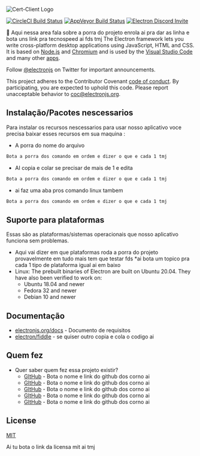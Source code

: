 ![Cert-Client Logo](https://cdn.discordapp.com/attachments/1105276174814421122/1228785695632527470/Captura_de_tela_2024-04-13_161439-transformed-removebg-preview.png?ex=662d4edb&is=661ad9db&hm=0b3ccfd66c8e03a1e4ac37261347386bf38a095230aabd099039db4dbb1684f3&)

[![CircleCI Build Status](https://circleci.com/gh/electron/electron/tree/main.svg?style=shield)](https://circleci.com/gh/electron/electron/tree/main)
[![AppVeyor Build Status](https://ci.appveyor.com/api/projects/status/4lggi9dpjc1qob7k/branch/main?svg=true)](https://ci.appveyor.com/project/electron-bot/electron-ljo26/branch/main)
[![Electron Discord Invite](https://img.shields.io/discord/745037351163527189?color=%237289DA&label=chat&logo=discord&logoColor=white)](https://discord.gg/electronjs)

:memo: Aqui nessa area fala sobre a porra do projeto enrola ai pra dar as linha e bota uns link pra tecnospeed ai fds tmj
The Electron framework lets you write cross-platform desktop applications
using JavaScript, HTML and CSS. It is based on [Node.js](https://nodejs.org/) and
[Chromium](https://www.chromium.org) and is used by the [Visual Studio
Code](https://github.com/Microsoft/vscode/) and many other [apps](https://electronjs.org/apps).

Follow [@electronjs](https://twitter.com/electronjs) on Twitter for important
announcements.

This project adheres to the Contributor Covenant
[code of conduct](https://github.com/electron/electron/tree/main/CODE_OF_CONDUCT.md).
By participating, you are expected to uphold this code. Please report unacceptable
behavior to [coc@electronjs.org](mailto:coc@electronjs.org).

## Instalação/Pacotes nescessarios

Para instalar os recursos nescessarios para usar nosso aplicativo voce precisa baixar esses recursos em sua maquina : 

* A porra do nome do arquivo 
```sh
Bota a porra dos comando em ordem e dizer o que e cada 1 tmj
```
* AI copia e colar se precisar de mais de 1 e edita 
```sh
Bota a porra dos comando em ordem e dizer o que e cada 1 tmj
```
* ai faz uma aba pros comando linux tambem 
```sh
Bota a porra dos comando em ordem e dizer o que e cada 1 tmj
```


## Suporte para plataformas

Essas são as plataformas/sistemas operacionais que nosso aplicativo funciona sem problemas.

* Aqui vai dizer em que plataformas roda a porra do projeto provavelmente em tudo mais tem que testar fds
*ai bota um topico pra cada 1 tipo de plataforma igual ai em baixo
* Linux: The prebuilt binaries of Electron are built on Ubuntu 20.04. They have also been verified to work on:
  * Ubuntu 18.04 and newer
  * Fedora 32 and newer
  * Debian 10 and newer


## Documentação

* [electronjs.org/docs](https://electronjs.org/docs) - Documento de requisitos
* [electron/fiddle](https://github.com/electron/fiddle) - se quiser outro copia e cola o codigo ai 

## Quem fez

* Quer saber quem fez essa projeto existir?
  * [GItHub](https://electronjs.org/docs) - Bota o nome e link do github dos corno ai 
  * [GItHub](https://electronjs.org/docs) - Bota o nome e link do github dos corno ai 
  * [GItHub](https://electronjs.org/docs) - Bota o nome e link do github dos corno ai 
  * [GItHub](https://electronjs.org/docs) - Bota o nome e link do github dos corno ai
  * [GItHub](https://electronjs.org/docs) - Bota o nome e link do github dos corno ai

## License

[MIT](https://github.com/electron/electron/blob/main/LICENSE)

Ai tu bota o link da licensa mit ai tmj

